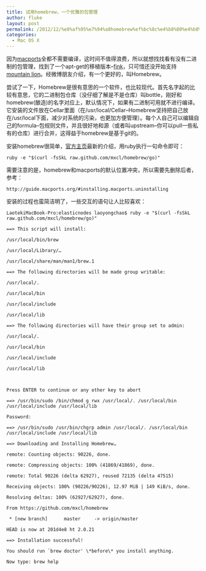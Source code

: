 ```yaml
---
title: 试用homebrew，一个优雅的包管理
author: fluke
layout: post
permalink: /2012/12/%e8%af%95%e7%94%a8homebrew%ef%bc%8c%e4%b8%80%e4%b8%aa%e4%bc%98%e9%9b%85%e7%9a%84%e5%8c%85%e7%ae%a1%e7%90%86/
categories:
  - Mac OS X
---
```


因为[macports][1]全都不需要编译，这时间不值得浪费，所以就想找找看有没有二进制的包管理，找到了一个apt-get的移植版本–[fink][2]，只可惜还没开始支持[mountain lion][3]。经微博朋友介绍，有一个更好的，叫Homebrew。

 [1]: http://macports.org
 [2]: http://www.finkproject.org/
 [3]: http://www.apple.com/osx/

尝试了一下，Homebrew是很有意思的一个软件，也比较现代。首先名字起的比较有意思，它的二进制包仓库（没仔细了解是不是仓库）叫bottle，刚好和homebrew(酿造)的名字对应上，默认情况下，如果有二进制可用就不进行编译。它安装的文件放在Cellar里面（在/usr/local/Cellar–Homebrew坚持把自己放在/usr/local下面，减少对系统的污染，也更加方便管理）。每个人自己可以编辑自己的formula–包规则文件，并且很好地和源（或者叫upstream–你可以pull一些私有的仓库）进行合并，这得益于homebrew是基于git的。

安装homebrew很简单，[官方主页][4]最新的介绍，用ruby执行一句命令即可：

 [4]: http://mxcl.github.com/homebrew/

	ruby -e "$(curl -fsSkL raw.github.com/mxcl/homebrew/go)"

需要注意的是，homebrew和macports的默认位置冲突，所以需要先删除后者，参考：

	http://guide.macports.org/#installing.macports.uninstalling

安装的过程也蛮简洁明了，一些交互的语句让人比较喜欢：

	LaotekiMacBook-Pro:elasticnodes laoyongchao$ ruby -e "$(curl -fsSkL raw.github.com/mxcl/homebrew/go)"

	==> This script will install:

	/usr/local/bin/brew
	
	/usr/local/Library/…
	
	/usr/local/share/man/man1/brew.1

	==> The following directories will be made group writable:
	
	/usr/local/.
	
	/usr/local/bin
	
	/usr/local/include
	
	/usr/local/lib
	
	==> The following directories will have their group set to admin:
	
	/usr/local/.
	
	/usr/local/bin
	
	/usr/local/include
	
	/usr/local/lib
	
	 
	
	Press ENTER to continue or any other key to abort
	
	==> /usr/bin/sudo /bin/chmod g rwx /usr/local/. /usr/local/bin /usr/local/include /usr/local/lib
	
	Password:
	
	==> /usr/bin/sudo /usr/bin/chgrp admin /usr/local/. /usr/local/bin /usr/local/include /usr/local/lib
	
	==> Downloading and Installing Homebrew…
	
	remote: Counting objects: 90226, done.
	
	remote: Compressing objects: 100% (41869/41869), done.
	
	remote: Total 90226 (delta 62927), reused 72135 (delta 47515)
	
	Receiving objects: 100% (90226/90226), 12.97 MiB | 149 KiB/s, done.
	
	Resolving deltas: 100% (62927/62927), done.
	
	From https://github.com/mxcl/homebrew
	
	 * [new branch]      master     -> origin/master
	
	HEAD is now at 201d4e8 ht 2.0.21
	
	==> Installation successful!
	
	You should run `brew doctor' \*before\* you install anything.
	
	Now type: brew help
	